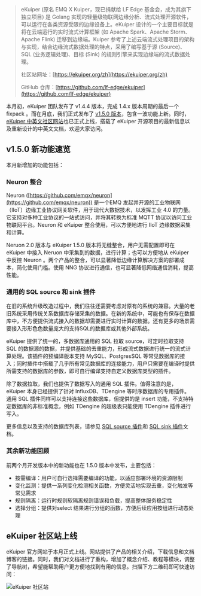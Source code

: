 >eKuiper (原名 EMQ X Kuiper，现已捐献给 LF Edge 基金会，成为其旗下独立项目) 是 Golang 实现的轻量级物联网边缘分析、流式处理开源软件，可以运行在各类资源受限的边缘设备上。eKuiper 设计的一个主要目标就是将在云端运行的实时流式计算框架 (如 Apache Spark、Apache Storm、Apache Flink) 迁移到边缘端。Kuiper 参考了上述云端流式处理项目的架构与实现，结合边缘流式数据处理的特点，采用了编写基于源 (Source)、SQL (业务逻辑处理)、目标 (Sink) 的规则引擎来实现边缘端的流式数据处理。
>
>社区站网址：[https://ekuiper.org/zh](https://ekuiper.org/zh) 
>
>GitHub 仓库：[https://github.com/lf-edge/ekuiper](https://github.com/lf-edge/ekuiper) 

本月初，eKuiper 团队发布了 v1.4.4 版本，完成 1.4.x 版本周期的最后一个 fixpack 。而在月底，我们正式发布了 [v1.5.0 版本](https://github.com/lf-edge/ekuiper/releases/tag/1.5.0)，包含一波功能上新。同时，[eKuiper 中英文社区网站](https://ekuiper.org/zh)也已正式上线，搭载了 eKuiper 开源项目的最新信息以及重新设计的中英文文档，欢迎大家访问。

## v1.5.0 新功能速览

本月新增加的功能包括：

### Neuron 整合

Neuron ([https://github.com/emqx/neuron](https://github.com/emqx/neuron)) 是一个EMQ 发起并开源的工业物联网（IIoT）边缘工业协议网关软件，用于现代大数据技术，以发挥工业 4.0 的力量。它支持对多种工业协议的一站式访问，并将其转换为标准 MQTT 协议以访问工业物联网平台。Neuron 和 eKuiper 整合使用，可以方便地进行 IIoT 边缘数据采集和计算。

Neruon 2.0 版本与 eKuiper 1.5.0 版本将无缝整合，用户无需配置即可在 eKuiper 中接入 Neruon 中采集到的数据，进行计算；也可以方便地从 eKuiper 中反控 Neuron 。两个产品的整合，可以显著降低边缘计算解决方案的部署成本，简化使用门槛。使用 NNG 协议进行通信，也可显著降低网络通信消耗，提高性能。

### 通用的 SQL source 和 sink 插件

在旧的系统升级改造过程中，我们往往还需要考虑对原有的系统的兼容。大量的老旧系统采用传统关系数据库存储采集的数据。在新的系统中，可能也有保存在数据库中，不方便提供流式接入的数据却需要进行实时计算的数据。还有更多的场景需要接入形形色色数量庞大的支持SQL的数据库或其他外部系统。

eKuiper 提供了统一的，多数据库通用的 SQL 拉取 source，可定时拉取支持 SQL 的数据源的数据，并提供基础的去重能力，形成流式数据进行统一的流式计算处理。该插件的预编译版本支持 MySQL、PostgresSQL 等常见数据库的接入；同时插件中搭载了几乎所有常见数据库的连接能力，用户只需要在编译时提供所需支持的数据库的参数，即可自行编译支持自定义数据库类型的插件。

除了数据拉取，我们也提供了数据写入的通用 SQL 插件。值得注意的是，eKuiper 本身已经提供了针对 InfluxDB、TDengine 等时序数据库的专用插件。通用 SQL 插件同样可以支持连接这些数据库，但提供的是 insert 功能，不支持特定数据库的非标准概念，例如 TDengine 的超级表只能使用 TDengine 插件进行写入。

更多信息以及支持的数据库列表，请参见 [SQL source 插件](https://ekuiper.org/docs/zh/latest/rules/sources/plugin/sql.html)和 [SQL sink 插件](https://ekuiper.org/docs/zh/latest/rules/sinks/plugin/sql.html)文档。

### 其余新功能回顾

前两个月开发版本中的新功能也在 1.5.0 版本中发布，主要包括：

- 按需编译：用户可自行选择需要编译的功能，以适应部署环境的资源限制
- 变化监测：提供一系列变化检测相关函数，方便灵活地实现去重，变化触发等常见需求
- 规则隔离：运行时规则软隔离规则错误和负载，提高整体服务稳定性
- 选择分组：提供对select 结果进行分组的函数，方便后续应用按组进行动态处理

## eKuiper 社区站上线

eKuiper 官方网站于本月正式上线。网站提供了产品的相关介绍，下载信息和文档博客的链接。同时，我们对文档进行了重构，增加了概念介绍、教程等模块，调整了导航树，希望能帮助用户更方便地找到有用的信息。扫描下方二维码即可快速访问：

![eKuiper 社区站](https://assets.emqx.com/images/030f3218bb39e7150e7cb5d9d27024da.png)
